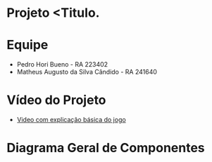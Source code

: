 # Projeto <Titulo.

# Equipe
  * Pedro Hori Bueno - RA 223402
  * Matheus Augusto da Silva Cândido - RA 241640
  
# Vídeo do Projeto
* [Video com explicação básica do jogo](https://drive.google.com/file/d/1PenhFqBI79RkenKXz6Xt08x29YHh8kXR/view?usp=sharing)

# Diagrama Geral de Componentes
